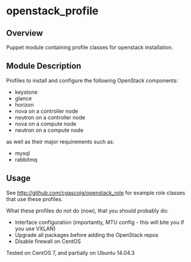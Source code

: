 # openstack_profile

## Overview

Puppet module containing profile classes for openstack installation. 

## Module Description

Profiles to install and configure the following OpenStack components:

* keystone
* glance
* horizon
* nova on a controller node
* neutron on a controller node
* nova on a compute node
* neutron on a compute node

as well as their major requirements such as:

* mysql
* rabbitmq

## Usage

See http://github.com/cgascoig/openstack_role for example role classes that use these profiles.

What these profiles do not do (now), that you should probably do:

* Interface configuration (importantly, MTU config - this will bite you if you use VXLAN)
* Upgrade all packages before adding the OpenStack repos
* Disable firewall on CentOS


Tested on CentOS 7, and partially on Ubuntu 14.04.3

